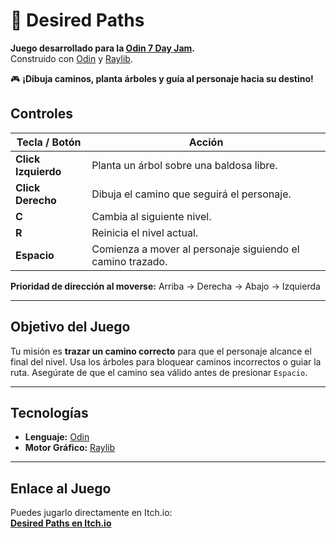 # :evergreen_tree: Desired Paths

**Juego desarrollado para la [Odin 7 Day Jam](https://itch.io/jam/odin-jam).**  
Construido con [Odin](https://odin-lang.org/) y [Raylib](https://www.raylib.com/).

:video_game: **¡Dibuja caminos, planta árboles y guía al personaje hacia su destino!**

## Controles

| Tecla / Botón     | Acción                                                        |
|-------------------|---------------------------------------------------------------|
| **Click Izquierdo** | Planta un árbol sobre una baldosa libre.                     |
| **Click Derecho**   | Dibuja el camino que seguirá el personaje.                   |
| **C**              | Cambia al siguiente nivel.                                   |
| **R**              | Reinicia el nivel actual.                                    |
| **Espacio**        | Comienza a mover al personaje siguiendo el camino trazado.   |

**Prioridad de dirección al moverse:** Arriba → Derecha → Abajo → Izquierda

---

## Objetivo del Juego

Tu misión es **trazar un camino correcto** para que el personaje alcance el final del nivel. Usa los árboles para bloquear caminos incorrectos o guiar la ruta. Asegúrate de que el camino sea válido antes de presionar `Espacio`.

---

## Tecnologías

- **Lenguaje:** [Odin](https://odin-lang.org/)
- **Motor Gráfico:** [Raylib](https://www.raylib.com/)

---

## Enlace al Juego

Puedes jugarlo directamente en Itch.io:  
[**Desired Paths en Itch.io**](https://expectati0ns.itch.io/desired-paths)
